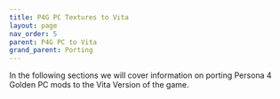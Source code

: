 ```yaml
---
title: P4G PC Textures to Vita
layout: page
nav_order: 5
parent: P4G PC to Vita
grand_parent: Porting
---
```


In the following sections we will cover information on porting Persona 4 Golden PC mods to the Vita Version of the game.